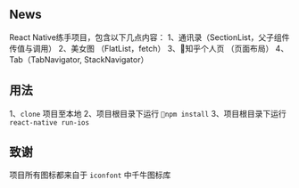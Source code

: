 ## News
React Native练手项目，包含以下几点内容：
1、通讯录（SectionList，父子组件传值与调用）
2、美女图 （FlatList，fetch）
3、知乎个人页 （页面布局）
4、Tab（TabNavigator, StackNavigator）

## 用法
1、`clone` 项目至本地
2、项目根目录下运行 `npm install`
3、项目根目录下运行 `react-native run-ios`

## 致谢
项目所有图标都来自于 `iconfont` 中千牛图标库